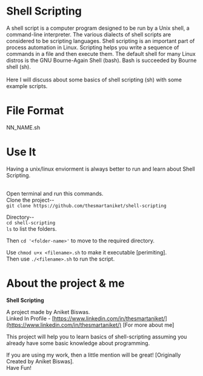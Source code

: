 <h1>Shell Scripting</h1>
A shell script is a computer program designed to be run by a Unix shell, a command-line interpreter. The various dialects of shell scripts are considered to be scripting languages. Shell scripting is an important part of process automation in Linux. Scripting helps you write a sequence of commands in a file and then execute them. The default shell for many Linux distros is the GNU Bourne-Again Shell (bash). Bash is succeeded by Bourne shell (sh).<br />
<br />
Here I will discuss about some basics of shell scripting (sh) with some example scripts.

<h1>File Format</h1>

NN_NAME.sh<br />

<h1>Use It</h1>
Having a unix/linux enviorment is always better to run and learn about Shell Scripting.<br /><br />

Open terminal and run this commands.<br />
Clone the project-- <br />
`git clone https://github.com/thesmartaniket/shell-scripting`

Directory-- <br />
`cd shell-scripting`<br/>
`ls` to list the folders.<br/>

Then `cd '<folder-name>'` to move to the required directory.<br/>

Use `chmod u+x <filename>.sh` to make it executable [perimiting].<br/>
Then use `./<filename>.sh` to run the script.

<h1>About the project & me</h1>

**Shell Scripting** 

A project made by Aniket Biswas.<br />
Linked In Profile - [https://www.linkedin.com/in/thesmartaniket/](https://www.linkedin.com/in/thesmartaniket/) [For more about me]

This project will help you to learn basics of shell-scripting assuming you already have some basic knowledge about programming.<br /> 

If you are using my work, then a little mention will be great! [Originally Created by Aniket Biswas].<br />
Have Fun!<br />
